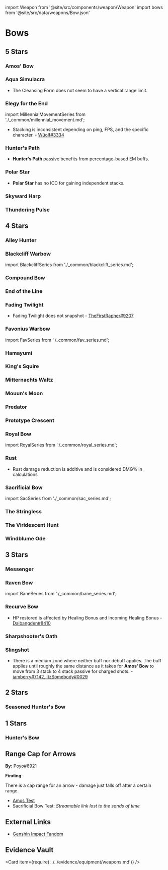 import Weapon from '@site/src/components/weapon/Weapon'
import bows from '@site/src/data/weapons/Bow.json'

# Bows

## 5 Stars

### Amos' Bow

<Weapon weapon="Amos' Bow" weapons={bows} />

### Aqua Simulacra

<Weapon weapon="Aqua Simulacra" weapons={bows}>

* The Cleansing Form does not seem to have a vertical range limit.

</Weapon>

### Elegy for the End

<Weapon weapon="Elegy for the End" weapons={bows}>

import MillennialMovementSeries from './\_common/millennial_movement.md';

<MillennialMovementSeries/>

* Stacking is inconsistent depending on ping, FPS, and the specific character. - [Wüolf\#3334](../../evidence/equipment/weapons.md#elegy-stack-inconsistencies)

</Weapon>

### Hunter's Path

<Weapon weapon="Hunter's Path" weapons={bows}>

* **Hunter's Path** passive benefits from percentage-based EM buffs.  

</Weapon>

### Polar Star

<Weapon weapon="Polar Star" weapons={bows}>

* **Polar Star** has no ICD for gaining independent stacks.

</Weapon>

### Skyward Harp

<Weapon weapon="Skyward Harp" weapons={bows} />

### Thundering Pulse

<Weapon weapon="Thundering Pulse" weapons={bows} />

## 4 Stars

### Alley Hunter

<Weapon weapon="Alley Hunter" weapons={bows} />

### Blackcliff Warbow

<Weapon weapon="Blackcliff Warbow" weapons={bows}>

import BlackcliffSeries from './\_common/blackcliff_series.md';

<BlackcliffSeries/>

</Weapon>

### Compound Bow

<Weapon weapon="Compound Bow" weapons={bows} />

### End of the Line

<Weapon weapon="End of the Line" weapons={bows} />

### Fading Twilight

<Weapon weapon="Fading Twilight" weapons={bows}>

* Fading Twilight does not snapshot - [TheFirstRapher#9207](../../evidence/equipment/weapons.md#fading-twilight-does-not-snapshot)

</Weapon>

### Favonius Warbow

<Weapon weapon="Favonius Warbow" weapons={bows}>

import FavSeries from './\_common/fav_series.md';

<FavSeries/>

</Weapon>

### Hamayumi

<Weapon weapon="Hamayumi" weapons={bows} />

### King's Squire

<Weapon weapon="King's Squire" weapons={bows} />

### Mitternachts Waltz

<Weapon weapon="Mitternachts Waltz" weapons={bows} />

### Mouun's Moon

<Weapon weapon="Mouun's Moon" weapons={bows} />

### Predator

<Weapon weapon="Predator" weapons={bows} />

### Prototype Crescent

<Weapon weapon="Prototype Crescent" weapons={bows} />

### Royal Bow

<Weapon weapon="Royal Bow" weapons={bows}>

import RoyalSeries from './\_common/royal_series.md';

<RoyalSeries/>

</Weapon>

### Rust

<Weapon weapon="Rust" weapons={bows}>

* Rust damage reduction is additive and is considered DMG% in calculations

</Weapon>

### Sacrificial Bow

<Weapon weapon="Sacrificial Bow" weapons={bows}>

import SacSeries from './\_common/sac_series.md';

<SacSeries/>

</Weapon>

### The Stringless

<Weapon weapon="The Stringless" weapons={bows} />

### The Viridescent Hunt

<Weapon weapon="The Viridescent Hunt" weapons={bows} />

### Windblume Ode

<Weapon weapon="Windblume Ode" weapons={bows} />

## 3 Stars

### Messenger

<Weapon weapon="Messenger" weapons={bows} />

### Raven Bow

<Weapon weapon="Raven Bow" weapons={bows}>

import BaneSeries from './\_common/bane_series.md';

<BaneSeries/>

</Weapon>

### Recurve Bow

<Weapon weapon="Recurve Bow" weapons={bows}>

* HP restored is affected by Healing Bonus and Incoming Healing Bonus - [Daibangden#8410](/evidence/equipment/weapons.md#weapons-and-heals)

</Weapon>

### Sharpshooter's Oath

<Weapon weapon="Sharpshooter's Oath" weapons={bows} />

### Slingshot

<Weapon weapon="Slingshot" weapons={bows}>

* There is a medium zone where neither buff nor debuff applies. The buff applies until roughly the same distance as it takes for **Amos' Bow** to move from 3 stack to 4 stack passive for charged shots. - [jamberry\#7142, ItzSomebody\#0029](../../evidence/equipment/weapons.md#slingshot-passive-mechanics)

</Weapon>

## 2 Stars

### Seasoned Hunter's Bow

<Weapon weapon="Seasoned Hunter's Bow" weapons={bows} />

## 1 Stars

### Hunter's Bow

<Weapon weapon="Hunter's Bow" weapons={bows} />

## Range Cap for Arrows

**By:** Poyo\#6921

**Finding**:

There is a cap range for an arrow - damage just falls off after a certain range.

* [Amos Test](https://streamable.com/pnfumf)
* Sacrificial Bow Test: _Streamable link lost to the sands of time_

## External Links

* [Genshin Impact Fandom](https://genshin-impact.fandom.com/wiki/Bows)

## Evidence Vault

<Card item={require('../../evidence/equipment/weapons.md')} />

